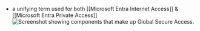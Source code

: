 - a unifying term used for both [[Microsoft Entra Internet Access]] & [[Microsoft Entra Private Access]]![Screenshot showing components that make up Global Secure Access.](https://learn.microsoft.com/en-us/training/wwl-sci/explore-access-management-capabilities/media/global-secure-access-v3.png)